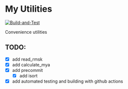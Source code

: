 # My Utilities

[![Build-and-Test](https://github.com/mikecuoco/my-utils/actions/workflows/main.yaml/badge.svg)](https://github.com/mikecuoco/my-utils/actions/workflows/main.yaml)

Convenience utilities

## TODO:

- [X] add read_rmsk
- [X] add calculate_mya
- [X] add precommit
   - [X] add isort
- [X] add automated testing and building with github actions
